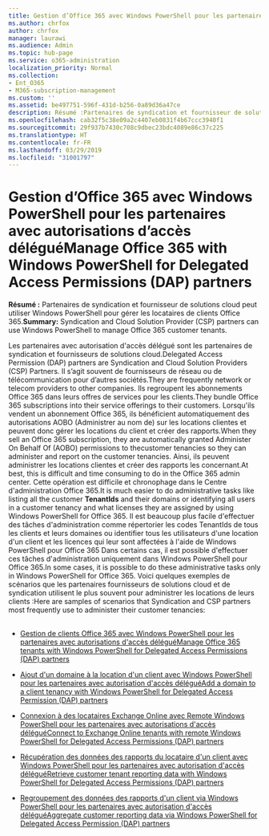 ```yaml
---
title: Gestion d’Office 365 avec Windows PowerShell pour les partenaires avec autorisations d’accès délégué
ms.author: chrfox
author: chrfox
manager: laurawi
ms.audience: Admin
ms.topic: hub-page
ms.service: o365-administration
localization_priority: Normal
ms.collection:
- Ent_O365
- M365-subscription-management
ms.custom: ''
ms.assetid: be497751-596f-431d-b256-0a89d36a47ce
description: Résumé :Partenaires de syndication et fournisseur de solutions cloud peut utiliser Windows PowerShell pour gérer les locataires de clients Office 365.
ms.openlocfilehash: cab32f5c38e09a2c4407eb0831f4b67ccc3940f1
ms.sourcegitcommit: 29f937b7430c708c9dbec23bdc4089e86c37c225
ms.translationtype: HT
ms.contentlocale: fr-FR
ms.lasthandoff: 03/29/2019
ms.locfileid: "31001797"
---
```

# <a name="manage-office-365-with-windows-powershell-for-delegated-access-permissions-dap-partners"></a><span data-ttu-id="f5023-103">Gestion d’Office 365 avec Windows PowerShell pour les partenaires avec autorisations d’accès délégué</span><span class="sxs-lookup"><span data-stu-id="f5023-103">Manage Office 365 with Windows PowerShell for Delegated Access Permissions (DAP) partners</span></span>

 <span data-ttu-id="f5023-104">**Résumé :** Partenaires de syndication et fournisseur de solutions cloud peut utiliser Windows PowerShell pour gérer les locataires de clients Office 365.</span><span class="sxs-lookup"><span data-stu-id="f5023-104">**Summary:** Syndication and Cloud Solution Provider (CSP) partners can use Windows PowerShell to manage Office 365 customer tenants.</span></span>
  
<span data-ttu-id="f5023-105">Les partenaires avec autorisation d'accès délégué sont les partenaires de syndication et fournisseurs de solutions cloud.</span><span class="sxs-lookup"><span data-stu-id="f5023-105">Delegated Access Permission (DAP) partners are Syndication and Cloud Solution Providers (CSP) Partners.</span></span> <span data-ttu-id="f5023-106">Il s’agit souvent de fournisseurs de réseau ou de télécommunication pour d’autres sociétés.</span><span class="sxs-lookup"><span data-stu-id="f5023-106">They are frequently network or telecom providers to other companies.</span></span> <span data-ttu-id="f5023-107">Ils regroupent les abonnements Office 365 dans leurs offres de services pour les clients.</span><span class="sxs-lookup"><span data-stu-id="f5023-107">They bundle Office 365 subscriptions into their service offerings to their customers.</span></span> <span data-ttu-id="f5023-108">Lorsqu'ils vendent un abonnement Office 365, ils bénéficient automatiquement des autorisations AOBO (Administrer au nom de) sur les locations clientes et peuvent donc gérer les locations du client et créer des rapports.</span><span class="sxs-lookup"><span data-stu-id="f5023-108">When they sell an Office 365 subscription, they are automatically granted Administer On Behalf Of (AOBO) permissions to thecustomer tenancies so they can administer and report on the customer tenancies.</span></span> <span data-ttu-id="f5023-109">Ainsi, ils peuvent administrer les locations clientes et créer des rapports les concernant.</span><span class="sxs-lookup"><span data-stu-id="f5023-109">At best, this is difficult and time consuming to do in the Office 365 admin center.</span></span> <span data-ttu-id="f5023-110">Cette opération est difficile et chronophage dans le Centre d'administration Office 365.</span><span class="sxs-lookup"><span data-stu-id="f5023-110">It is much easier to do administrative tasks like listing all the customer **TenantIds** and their domains or identifying all users in a customer tenancy and what licenses they are assigned by using Windows PowerShell for Office 365.</span></span> <span data-ttu-id="f5023-111">Il est beaucoup plus facile d'effectuer des tâches d'administration comme répertorier les codes TenantIds de tous les clients et leurs domaines ou identifier tous les utilisateurs d'une location d'un client et les licences qui leur sont affectées à l'aide de Windows PowerShell pour Office 365 Dans certains cas, il est possible d'effectuer ces tâches d'administration uniquement dans Windows PowerShell pour Office 365.</span><span class="sxs-lookup"><span data-stu-id="f5023-111">In some cases, it is possible to do these administrative tasks only in Windows PowerShell for Office 365.</span></span> <span data-ttu-id="f5023-112">Voici quelques exemples de scénarios que les partenaires fournisseurs de solutions cloud et de syndication utilisent le plus souvent pour administrer les locations de leurs clients :</span><span class="sxs-lookup"><span data-stu-id="f5023-112">Here are samples of scenarios that Syndication and CSP partners most frequently use to administer their customer tenancies:</span></span>
  
## 

- [<span data-ttu-id="f5023-113">Gestion de clients Office 365 avec Windows PowerShell pour les partenaires avec autorisations d'accès délégué</span><span class="sxs-lookup"><span data-stu-id="f5023-113">Manage Office 365 tenants with Windows PowerShell for Delegated Access Permissions (DAP) partners</span></span>](manage-office-365-tenants-with-windows-powershell-for-delegated-access-permissio.md)
    
- [<span data-ttu-id="f5023-114">Ajout d'un domaine à la location d'un client avec Windows PowerShell pour les partenaires avec autorisation d'accès délégué</span><span class="sxs-lookup"><span data-stu-id="f5023-114">Add a domain to a client tenancy with Windows PowerShell for Delegated Access Permission (DAP) partners</span></span>](add-a-domain-to-a-client-tenancy-with-windows-powershell-for-delegated-access-pe.md)
    
- [<span data-ttu-id="f5023-115">Connexion à des locataires Exchange Online avec Remote Windows PowerShell pour les partenaires avec autorisations d'accès délégué</span><span class="sxs-lookup"><span data-stu-id="f5023-115">Connect to Exchange Online tenants with remote Windows PowerShell for Delegated Access Permissions (DAP) partners</span></span>](connect-to-exchange-online-tenants-with-remote-windows-powershell-for-delegated.md)
    
- [<span data-ttu-id="f5023-116">Récupération des données des rapports du locataire d'un client avec Windows PowerShell pour les partenaires avec autorisation d'accès délégué</span><span class="sxs-lookup"><span data-stu-id="f5023-116">Retrieve customer tenant reporting data with Windows PowerShell for Delegated Access Permissions (DAP) partners</span></span>](retrieve-customer-tenant-reporting-data-with-windows-powershell-for-delegated-ac.md)
    
- [<span data-ttu-id="f5023-117">Regroupement des données des rapports d'un client via Windows PowerShell pour les partenaires avec autorisation d'accès délégué</span><span class="sxs-lookup"><span data-stu-id="f5023-117">Aggregate customer reporting data via Windows PowerShell for Delegated Access Permission (DAP) partners</span></span>](aggregate-customer-reporting-data-via-windows-powershell-for-delegated-access-pe.md)
    

